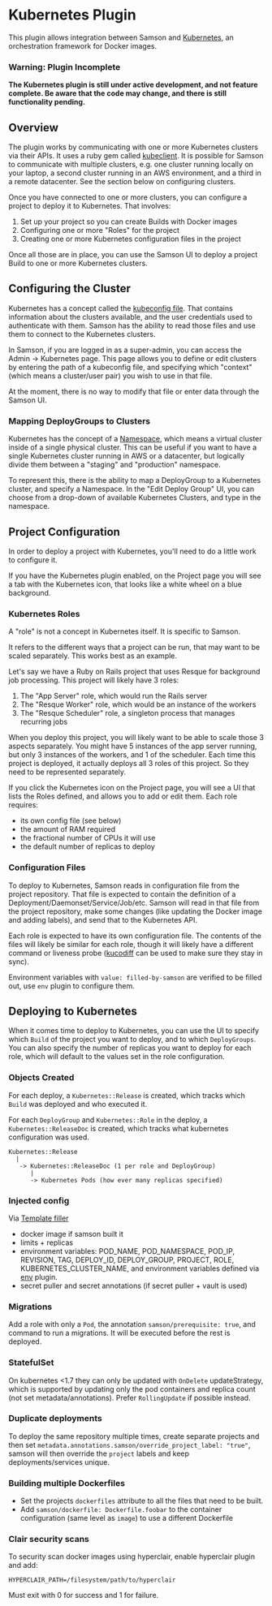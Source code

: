# Kubernetes Plugin

This plugin allows integration between Samson and [Kubernetes](kubernetes.io),
an orchestration framework for Docker images.

### Warning: Plugin Incomplete

**The Kubernetes plugin is still under active development, and not feature
complete. Be aware that the code may change, and there is still functionality
pending.**

## Overview

The plugin works by communicating with one or more Kubernetes clusters via
their APIs. It uses a ruby gem called [kubeclient](https://github.com/abonas/kubeclient).
It is possible for Samson to communicate with multiple clusters, e.g. one
cluster running locally on your laptop, a second cluster running in an AWS
environment, and a third in a remote datacenter.  See the section below on
configuring clusters.

Once you have connected to one or more clusters, you can configure a project
to deploy it to Kubernetes. That involves:

1. Set up your project so you can create Builds with Docker images
2. Configuring one or more "Roles" for the project
3. Creating one or more Kubernetes configuration files in the project

Once all those are in place, you can use the Samson UI to deploy a project
Build to one or more Kubernetes clusters.

## Configuring the Cluster

Kubernetes has a concept called the [kubeconfig file](http://kubernetes.io/v1.0/docs/user-guide/kubeconfig-file.html).
That contains information about the clusters available, and the user
credentials used to authenticate with them. Samson has the ability to read
those files and use them to connect to the Kubernetes clusters.

In Samson, if you are logged in as a super-admin, you can access the
Admin -> Kubernetes page. This page allows you to define or edit clusters
by entering the path of a kubeconfig file, and specifying which "context"
(which means a cluster/user pair) you wish to use in that file.

At the moment, there is no way to modify that file or enter data through
the Samson UI.

### Mapping DeployGroups to Clusters

Kubernetes has the concept of a [Namespace](http://kubernetes.io/v1.0/docs/user-guide/namespaces.html),
which means a virtual cluster inside of a single physical cluster. This can be
useful if you want to have a single Kubernetes cluster running in AWS or a
datacenter, but logically divide them between a "staging" and "production"
namespace.

To represent this, there is the ability to map a DeployGroup to a Kubernetes
cluster, and specify a Namespace. In the "Edit Deploy Group" UI, you can
choose from a drop-down of available Kubernetes Clusters, and type in the
namespace.

## Project Configuration

In order to deploy a project with Kubernetes, you'll need to do a little work
to configure it.

If you have the Kubernetes plugin enabled, on the Project page you will see
a tab with the Kubernetes icon, that looks like a white wheel on a blue
background.

### Kubernetes Roles

A "role" is not a concept in Kubernetes itself. It is specific to Samson.

It refers to the different ways that a project can be run, that may want to
be scaled separately. This works best as an example.

Let's say we have a Ruby on Rails project that uses Resque for background
job processing. This project will likely have 3 roles:

1. The "App Server" role, which would run the Rails server
2. The "Resque Worker" role, which would be an instance of the workers
3. The "Resque Scheduler" role, a singleton process that manages recurring jobs

When you deploy this project, you will likely want to be able to scale those
3 aspects separately. You might have 5 instances of the app server running,
but only 3 instances of the workers, and 1 of the scheduler. Each time this project
is deployed, it actually deploys all 3 roles of this project. So they need to
be represented separately.

If you click the Kubernetes icon on the Project page, you will see a UI that
lists the Roles defined, and allows you to add or edit them. Each role
requires:

* its own config file (see below)
* the amount of RAM required
* the fractional number of CPUs it will use
* the default number of replicas to deploy

### Configuration Files

To deploy to Kubernetes, Samson reads in configuration file from the project
repository. That file is expected to contain the definition of a Deployment/Daemonset/Service/Job/etc.
Samson will read in that file from the project repository, make some
changes (like updating the Docker image and adding labels), and send that
to the Kubernetes API.

Each role is expected to have its own configuration file. The contents of
the files will likely be similar for each role, though it will likely
have a different command or liveness probe
([kucodiff](https://github.com/grosser/kucodiff) can be used to make sure they stay in sync).

Environment variables with `value: filled-by-samson` are verified to be filled out, use `env` plugin to configure them.

## Deploying to Kubernetes

When it comes time to deploy to Kubernetes, you can use the UI to specify
which `Build` of the project you want to deploy, and to which `DeployGroups`.
You can also specify the number of replicas you want to deploy for each role,
which will default to the values set in the role configuration.

### Objects Created

For each deploy, a `Kubernetes::Release` is created, which tracks which `Build` was deployed and
who executed it.

For each `DeployGroup` and `Kubernetes::Role` in the deploy, a `Kubernetes::ReleaseDoc` is created, which tracks what kubernetes
configuration was used.

```
Kubernetes::Release
  |
   -> Kubernetes::ReleaseDoc (1 per role and DeployGroup)
      |
      -> Kubernetes Pods (how ever many replicas specified)
```

### Injected config

Via [Template filler](/plugins/kubernetes/app/models/kubernetes/template_filler.rb)

 - docker image if samson built it
 - limits + replicas
 - environment variables: POD_NAME, POD_NAMESPACE, POD_IP, REVISION, TAG, DEPLOY_ID, DEPLOY_GROUP, PROJECT, ROLE,
   KUBERNETES_CLUSTER_NAME, and environment variables defined via [env](/plugins/env) plugin.
 - secret puller and secret annotations (if secret puller + vault is used)

### Migrations

Add a role with only a `Pod`, the annotation `samson/prerequisite: true`, and command to run a migrations.
It will be executed before the rest is deployed.

### StatefulSet

On kubernetes <1.7 they can only be updated with `OnDelete` updateStrategy,
which is supported by updating only the pod containers and replica count (not set metadata/annotations).
Prefer `RollingUpdate` if possible instead.

### Duplicate deployments

To deploy the same repository multiple times, create separate projects and then set `metadata.annotations.samson/override_project_label: "true"`,
samson will then override the `project` labels and keep deployments/services unique.  

### Building multiple Dockerfiles

 - Set the projects `dockerfiles` attribute to all the files that need to be built.
 - Add `samson/dockerfile: Dockerfile.foobar` to the container configuration (same level as `image`) to use a different Dockerfile

### Clair security scans

To security scan docker images using hyperclair, enable hyperclair plugin and add:

```
HYPERCLAIR_PATH=/filesystem/path/to/hyperclair
```

Must exit with 0 for success and 1 for failure.
